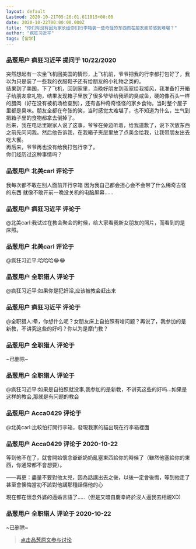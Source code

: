 ```yaml
---
layout: default
Lastmod: 2020-10-21T05:26:01.611815+00:00
date: 2020-10-22T00:00:00.000Z
title: "你们有没有因为家长给你们行李箱装一些奇怪的东西而在朋友面前感到难堪？"
author: "疯狂习近平"
tags: [留学]
---
```



### 品葱用户 **疯狂习近平** 提问于 10/22/2020
    
突然想起有一次坐飞机回美国的情形，上飞机前，爷爷把我的行李都打包好了，我以为只是装了一些我的衣服鞋子还有给朋友的小礼物之类的。  
结果到了美国，下了飞机，回到家里，当晚好朋友到我家给我接风，我准备打开箱子给朋友拿礼物，结果发现箱子里放了很多爷爷给我晒的臭咸鱼，硬的像石头一样的腊肉（好在没有被机场检查到），还有各种奇奇怪怪的家乡食物。当时整个屋子里都是臭味。朋友全都在夸张的笑，当时感觉太难堪了，也不知道为什么，生气到把箱子里的食物都拿去倒掉了。  
后来，我在电话里跟家人说了这事，爷爷在旁边听着，给我道歉了，说下次放东西之前先问问我。然后他告诉我，在我箱子夹层里放了点美金给我，让我带朋友出去吃大餐。  
再后来，爷爷再也没有给我打包行李了。  
你们经历过这种事情吗？
    
                

### 品葱用户 **北美carl** 评论于 
        
我每次都不敢在别人面前开行李箱 因为我自己都会担心会不会带了什么稀奇古怪的东西 就像不敢开前一晚没关机的电脑屏幕……
        
                

### 品葱用户 **疯狂习近平** 评论于 
        
@北美carl:我试过在教会聚会的时候，给大家看我新女朋友的照片，而看到的是床照。
        
                

### 品葱用户 **北美carl** 评论于 
        
@疯狂习近平:哈哈哈😂😂
        
                

### 品葱用户 **全职猎人** 评论于 
        
@疯狂习近平:如果你是犯奸淫,应该被教会赶出来
        
                

### 品葱用户 **疯狂习近平** 评论于 
        
@全职猎人:晕，你想什么呢？女朋友床上自拍照有啥问题？再说了，我参加的是新教，不讲究这些的好吗？你以为是摩门教？
        
                

### 品葱用户 **全职猎人** 评论于 
        
~已删除~
        
                

### 品葱用户 **全职猎人** 评论于 
        
@疯狂习近平:如果是自拍照就没事,我参加的是新教，不讲究这些的好吗...如果是这样的教会,那就是有问题的教会
        
                

### 品葱用户 **Acca0429** 评论于 
        
@北美carl:比較怕打開行李箱，發現我家的貓出現在行李箱裡面
        
                

### 品葱用户 **Acca0429** 评论于 2020-10-22
        
等到他不在了，就會開始懷念爺爺奶奶亂塞東西給你的時候了（雖然他塞給你的東西，你通常都不會想要）。  
  
——再更：盡量不要對他太兇，因為話講出去之後，以後一定會後悔，等到他走了甚至會懊悔當初不該對他講那種話傷他的心  
  
  
現在都在懷念外婆的逼婚言語了.....（但是又暗自慶幸終於沒人逼我去相親XD)
        
                

### 品葱用户 **全职猎人** 评论于 2020-10-22
        
~已删除~
        
                





> [点击品葱原文参与讨论](https://pincong.rocks/question/32486)

